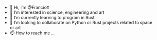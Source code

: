 - 👋 Hi, I’m @FrancioX
- 👀 I’m interested in science, engineering and art
- 🌱 I’m currently learning to program in Rust
- 💞️ I’m looking to collaborate on Python or Rust projects related to space or art
- 📫 How to reach me ...

<!---
FrancioX/FrancioX is a ✨ special ✨ repository because its `README.md` (this file) appears on your GitHub profile.
You can click the Preview link to take a look at your changes.
--->
